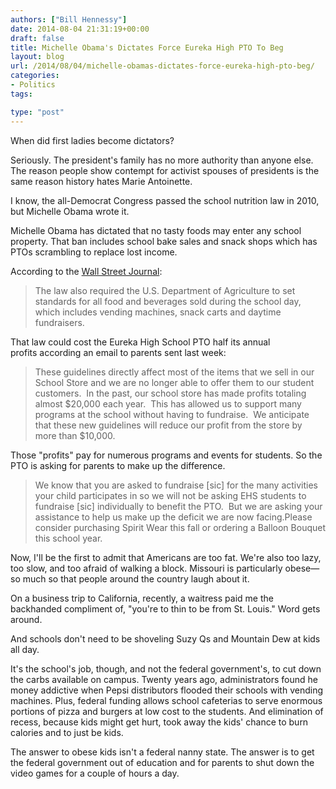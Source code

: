 ```yaml
---
authors: ["Bill Hennessy"]
date: 2014-08-04 21:31:19+00:00
draft: false
title: Michelle Obama's Dictates Force Eureka High PTO To Beg
layout: blog
url: /2014/08/04/michelle-obamas-dictates-force-eureka-high-pto-beg/
categories:
- Politics
tags:

type: "post"
---
```


When did first ladies become dictators?

Seriously. The president's family has no more authority than anyone else. The reason people show contempt for activist spouses of presidents is the same reason history hates Marie Antoinette.

I know, the all-Democrat Congress passed the school nutrition law in 2010, but Michelle Obama wrote it.

Michelle Obama has dictated that no tasty foods may enter any school property. That ban includes school bake sales and snack shops which has PTOs scrambling to replace lost income.

According to the [Wall Street Journal](https://online.wsj.com/articles/schools-plan-to-lighten-up-on-bake-sales-1406923280?mod=WSJ_hp_RightTopStories):



> The law also required the U.S. Department of Agriculture to set standards for all food and beverages sold during the school day, which includes vending machines, snack carts and daytime fundraisers. 



That law could cost the Eureka High School PTO half its annual profits according an email to parents sent last week:



> These guidelines directly affect most of the items that we sell in our School Store and we are no longer able to offer them to our student customers.  In the past, our school store has made profits totaling almost $20,000 each year.  This has allowed us to support many programs at the school without having to fundraise.  We anticipate that these new guidelines will reduce our profit from the store by more than $10,000.



Those "profits" pay for numerous programs and events for students. So the PTO is asking for parents to make up the difference.



> We know that you are asked to fundraise [sic] for the many activities your child participates in so we will not be asking EHS students to fundraise [sic] individually to benefit the PTO.  But we are asking your assistance to help us make up the deficit we are now facing.Please consider purchasing Spirit Wear this fall or ordering a Balloon Bouquet this school year. 



Now, I'll be the first to admit that Americans are too fat. We're also too lazy, too slow, and too afraid of walking a block. Missouri is particularly obese—so much so that people around the country laugh about it.

On a business trip to California, recently, a waitress paid me the backhanded compliment of, "you're to thin to be from St. Louis." Word gets around.

And schools don't need to be shoveling Suzy Qs and Mountain Dew at kids all day.

It's the school's job, though, and not the federal government's, to cut down the carbs available on campus. Twenty years ago, administrators found he money addictive when Pepsi distributors flooded their schools with vending machines. Plus, federal funding allows school cafeterias to serve enormous portions of pizza and burgers at low cost to the students. And elimination of recess, because kids might get hurt, took away the kids' chance to burn calories and to just be kids.

The answer to obese kids isn't a federal nanny state. The answer is to get the federal government out of education and for parents to shut down the video games for a couple of hours a day.
